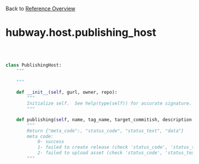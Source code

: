
Back to [Reference Overview](https://github.com/pyrustic/hubway/blob/master/docs/reference/README.md)

# hubway.host.publishing\_host



<br>


```python

class PublishingHost:
    """
    
    """

    def __init__(self, gurl, owner, repo):
        """
        Initialize self.  See help(type(self)) for accurate signature.
        """

    def publishing(self, name, tag_name, target_commitish, description, prerelease, draft, asset_path, asset_name, asset_label):
        """
        Return {"meta_code":, "status_code", "status_text", "data"}
        meta code:
            0- success
            1- failed to create release (check 'status_code', 'status_text')
            2- failed to upload asset (check 'status_code', 'status_text')
        """

```


